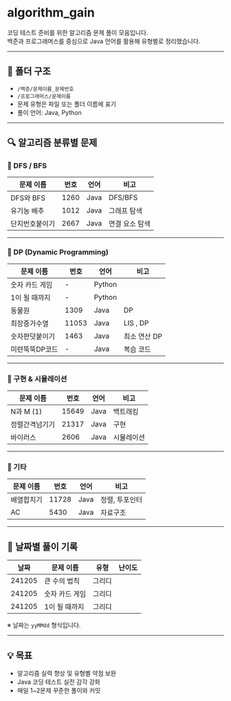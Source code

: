 # algorithm_gain

코딩 테스트 준비를 위한 알고리즘 문제 풀이 모음입니다.  
백준과 프로그래머스를 중심으로 Java 언어를 활용해 유형별로 정리했습니다.

---

## 📁 폴더 구조

- `/백준/문제이름_문제번호`
- `/프로그래머스/문제이름`
- 문제 유형은 파일 또는 폴더 이름에 표기
- 풀이 언어: Java, Python

---

## 🔍 알고리즘 분류별 문제

### 📌 DFS / BFS
| 문제 이름        | 번호   | 언어  | 비고        |
|------------------|--------|-------|-------------|
| DFS와 BFS        | 1260   | Java  | DFS/BFS |
| 유기농 배추      | 1012   | Java  | 그래프 탐색  |
| 단지번호붙이기   | 2667   | Java  | 연결 요소 탐색 |

---

### 📌 DP (Dynamic Programming)
| 문제 이름        | 번호   | 언어  | 비고       |
|------------------|--------|-------|----------|
| 숫자 카드 게임   | -      | Python|          |
| 1이 될 때까지    | -      | Python|          |
| 동물원           | 1309   | Java  | DP       |
| 최장증가수열     | 11053  | Java  | LIS , DP |
| 숫자판덧붙이기   | 1463   | Java  | 최소 연산 DP |
| 미련뚝뚝DP코드   | -      | Java  | 복습 코드    |

---

### 📌 구현 & 시뮬레이션
| 문제 이름      | 번호   | 언어  | 비고         |
|----------------|--------|-------|--------------|
| N과 M (1)      | 15649  | Java  | 백트래킹     |
| 정렬간격넘기기 | 21317  | Java  | 구현         |
| 바이러스       | 2606   | Java  | 시뮬레이션   |

---

### 📌 기타
| 문제 이름      | 번호   | 언어  | 비고         |
|----------------|--------|-------|--------------|
| 배열합치기     | 11728  | Java  | 정렬, 투포인터 |
| AC             | 5430   | Java  | 자료구조      |

---

## 📅 날짜별 풀이 기록

| 날짜    | 문제 이름         | 유형    | 난이도 |
|---------|--------------------|---------|--------|
| 241205  | 큰 수의 법칙       | 그리디  | |
| 241205  | 숫자 카드 게임     | 그리디  |  |
| 241205  | 1이 될 때까지      | 그리디  |     |

※ 날짜는 `yyMMdd` 형식입니다.

---

## 💡 목표

- 알고리즘 실력 향상 및 유형별 약점 보완
- Java 코딩 테스트 실전 감각 강화
- 매일 1~2문제 꾸준한 풀이와 커밋